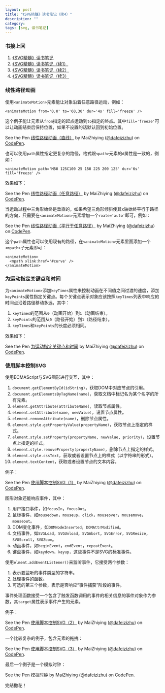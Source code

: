 ```yaml
---
layout: post
title: "《SVG精髓》读书笔记（续4）"
description: ""
category: 
tags: [svg, 读书笔记]
---
```


<script async src="https://static.codepen.io/assets/embed/ei.js"></script>

### 书接上回

1. [《SVG精髓》读书笔记](/posts/2018/08/29/svg-essentials-summary.html)
2. [《SVG精髓》读书笔记（续1）](/posts/2018/09/07/svg-essentials-summary.html)
3. [《SVG精髓》读书笔记（续2）](/posts/2018/09/21/svg-essentials-summary.html)
4. [《SVG精髓》读书笔记（续3）](/posts/2018/09/30/svg-essentials-summary.html)

### 线性路径动画

使用`<animateMotion>`元素能让对象沿着任意路径运动，例如：

    <animateMotion from='0,0' to='60,30' dur='4s' fill='freeze' />

这个例子能让元素从`from`指定的起点运动到`to`指定的终点。其中`fill='freeze'`可以让动画结束后保持位置，如果不设置的话默认回到初始位置。

<p data-height="265" data-theme-id="0" data-slug-hash="oaKBBj" data-default-tab="html,result" data-user="dafeizizhu" data-pen-title="线性路径动画（直线）" class="codepen">See the Pen <a href="https://codepen.io/dafeizizhu/pen/oaKBBj/">线性路径动画（直线）</a> by MaiZhiying (<a href="https://codepen.io/dafeizizhu">@dafeizizhu</a>) on <a href="https://codepen.io">CodePen</a>.</p>

也可以使用`path`属性指定更复杂的路径，格式跟`<path>`元素的`d`属性是一致的，例如：

    <animateMotion path='M50 125C100 25 150 225 200 125' dur='6s' fill='freeze' />

效果如下：

<p data-height="265" data-theme-id="0" data-slug-hash="VEopLz" data-default-tab="html,result" data-user="dafeizizhu" data-pen-title="线性路径动画（任意路径）" class="codepen">See the Pen <a href="https://codepen.io/dafeizizhu/pen/VEopLz/">线性路径动画（任意路径）</a> by MaiZhiying (<a href="https://codepen.io/dafeizizhu">@dafeizizhu</a>) on <a href="https://codepen.io">CodePen</a>.</p>

当运动过程中三角形始终是垂直的，如果希望三角形倾斜使其x轴始终平行于路径的方向，只需要在`<animateMotion>`元素增加一个`roate='auto'`即可，例如：

<p data-height="265" data-theme-id="0" data-slug-hash="bmXqEO" data-default-tab="html,result" data-user="dafeizizhu" data-pen-title="线性路径动画（平行于任意路径）" class="codepen">See the Pen <a href="https://codepen.io/dafeizizhu/pen/bmXqEO/">线性路径动画（平行于任意路径）</a> by MaiZhiying (<a href="https://codepen.io/dafeizizhu">@dafeizizhu</a>) on <a href="https://codepen.io">CodePen</a>.</p>

这个`path`属性也可以使用现有的路径，在`<animateMotion>`元素里面添加一个`<mpath>`子元素即可：

    <animateMotion>
      <mpath xlink:href='#curve' />
    </animateMotion>

### 为运动指定关键点和时间

为`<animateMotion>`添加`keyTimes`属性来控制动画在不同值之间过渡的速度，添加`keyPoints`属性指定关键点。每个关键点表示对象应该按照`keyTimes`列表中响应的时间点沿着路径移动多远，其中：

1. `keyTimes`的范围从`0`（动画开始）到`1`（动画结束）。
2. `keyPoints`的范围从`0`（路径开始）到`1`（路径结束）。
3. `keyTimes`和`keyPoints`的长度必须相同。

效果如下：

<p data-height="265" data-theme-id="0" data-slug-hash="MPNvWN" data-default-tab="html,result" data-user="dafeizizhu" data-pen-title="为运动指定关键点和时间" class="codepen">See the Pen <a href="https://codepen.io/dafeizizhu/pen/MPNvWN/">为运动指定关键点和时间</a> by MaiZhiying (<a href="https://codepen.io/dafeizizhu">@dafeizizhu</a>) on <a href="https://codepen.io">CodePen</a>.</p>

### 使用脚本控制SVG

使用ECMAScript与SVG图形进行交互，其中：

1. `document.getElementById(idString)`，获取DOM中对应节点的引用。
2. `document.getElementsByTagName(name)`，获取文档中标记名为某个名字的所有元素。
3. `element.getAttribute(attributeName)`，读取节点属性。
4. `element.setAttribute(name, newValue)`，设置节点属性。
5. `element.removeAttribute(name)`，删除节点属性。
6. `element.style.getPropertyValue(propertyName)`，获取节点上指定的样式。
7. `element.style.setProperty(propertyName, newValue, priority)`，设置节点上指定的样式。
8. `element.style.removeProperty(propertyName)`，删除节点上指定的样式。
9. `element.style.cssText`，获取或者设置节点上的样式（以字符串的形式）。
10. `element.textContent`，获取或者设置节点的文本内容。

例子：

<p data-height="265" data-theme-id="0" data-slug-hash="wYVqxb" data-default-tab="js,result" data-user="dafeizizhu" data-pen-title="使用脚本控制SVG（1）" class="codepen">See the Pen <a href="https://codepen.io/dafeizizhu/pen/wYVqxb/">使用脚本控制SVG（1）</a> by MaiZhiying (<a href="https://codepen.io/dafeizizhu">@dafeizizhu</a>) on <a href="https://codepen.io">CodePen</a>.</p>

图形对象还能响应事件，其中：

1. 用户接口事件，如`focusIn`，`focusOut`。
2. 鼠标事件，如`mousedown`，`mouseup`，`click`，`mouseover`，`mousemove`，`mouseout`。
3. DOM变化事件，如`DOMNodeInserted`，`DOMAttrModified`。
4. 文档事件，如`SVGLoad`，`SVGUnload`，`SVGAbort`，`SVGError`，`SVGResize`，`SVGScroll`，`SVGZoom`。
5. 动画事件，如`beginEvent`，`endEvent`，`repeatEvent`。
6. 键盘事件，如`keydown`，`keyup`，这些事件不是SVG的标准事件。

使用`elment.addEventListener()`来监听事件，它接受两个参数：

1. 表示要监听的事件类型的字符串。
2. 处理事件的函数。
3. 可选的第三个参数，表示是否响应“事件捕获”阶段的事件。

事件处理函数接受一个包含了触发函数调用的事件的相关信息的事件对象作为参数，其`target`属性表示事件产生的元素。

例子：

<p data-height="265" data-theme-id="0" data-slug-hash="VEozJG" data-default-tab="js,result" data-user="dafeizizhu" data-pen-title="使用脚本控制SVG（2）" class="codepen">See the Pen <a href="https://codepen.io/dafeizizhu/pen/VEozJG/">使用脚本控制SVG（2）</a> by MaiZhiying (<a href="https://codepen.io/dafeizizhu">@dafeizizhu</a>) on <a href="https://codepen.io">CodePen</a>.</p>

一个比较复杂的例子，包含元素的拖拽：

<p data-height="265" data-theme-id="0" data-slug-hash="ZqgXWy" data-default-tab="js,result" data-user="dafeizizhu" data-pen-title="使用脚本控制SVG（3）" class="codepen">See the Pen <a href="https://codepen.io/dafeizizhu/pen/ZqgXWy/">使用脚本控制SVG（3）</a> by MaiZhiying (<a href="https://codepen.io/dafeizizhu">@dafeizizhu</a>) on <a href="https://codepen.io">CodePen</a>.</p>

最后一个例子是一个模拟时钟：

<p data-height="265" data-theme-id="0" data-slug-hash="jegawK" data-default-tab="html,result" data-user="dafeizizhu" data-pen-title="模拟时钟" class="codepen">See the Pen <a href="https://codepen.io/dafeizizhu/pen/jegawK/">模拟时钟</a> by MaiZhiying (<a href="https://codepen.io/dafeizizhu">@dafeizizhu</a>) on <a href="https://codepen.io">CodePen</a>.</p>

完结撒花！
